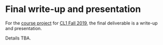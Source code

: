 # Final write-up and presentation

For the [course project](README.md) for [CL1 Fall 2019](https://github.com/hal3/cl1f19umd), the final deliverable is a write-up and presentation.

Details TBA.